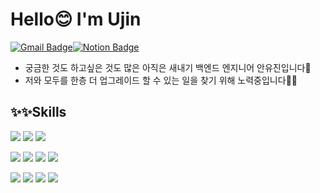 # Hello😊 I'm Ujin 

[![Gmail Badge](https://img.shields.io/badge/Gmail-D14836?style=flat&logo=Gmail&logoColor=white)](mailto:sonamu5264@gmail.com)[![Notion Badge](https://img.shields.io/badge/Notion-000000?style=flat&logo=Notion&logoColor=white)](www.notion.so/ujinsworkspace)

- 궁금한 것도 하고싶은 것도 많은 아직은 새내기 백엔드 엔지니어 안유진입니다🐣
- 저와 모두를 한층 더 업그레이드 할 수 있는 일을 찾기 위해 노력중입니다🐱‍🏍

## ✨✨Skills
  <img src="https://img.shields.io/badge/java-007396?style=for-the-badge&logo=java&logoColor=white">   <img src="https://img.shields.io/badge/Android-3DDC84?style=for-the-badge&logo=Android&logoColor=white">   <img src="https://img.shields.io/badge/Spring-6DB33F?style=for-the-badge&logo=spring&logoColor=white">
  
  <img src="https://img.shields.io/badge/Python-3776AB?style=for-the-badge&logo=Python&logoColor=white">   <img src="https://img.shields.io/badge/Django-092E20?style=for-the-badge&logo=django&logoColor=white">   <img src="https://img.shields.io/badge/Jupyter-F37626?style=for-the-badge&logo=Jupyter&logoColor=white">   <img src="https://img.shields.io/badge/ScikitLearn-F7931E?style=for-the-badge&logo=scikitlearn&logoColor=white">   

  <img src="https://img.shields.io/badge/mysql-4479A1?style=for-the-badge&logo=mysql&logoColor=white">   <img src="https://img.shields.io/badge/mariaDB-003545?style=for-the-badge&logo=mariaDB&logoColor=white">   <img src="https://img.shields.io/badge/firebase-FFCA28?style=for-the-badge&logo=firebase&logoColor=white">   <img src="https://img.shields.io/badge/PostgreSQL-4169E1?style=for-the-badge&logo=PostgreSQL&logoColor=white">
